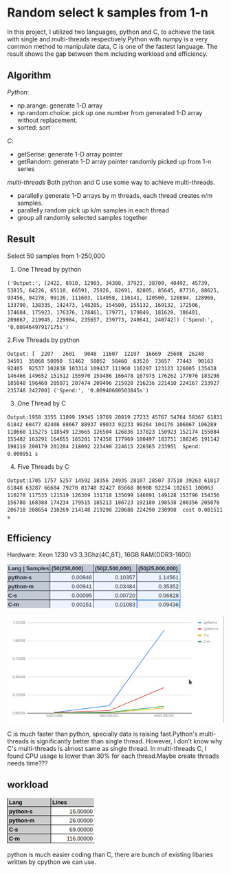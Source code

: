 # Random select k samples from 1-n
In this project, I utilized two languages, python and C, to achieve the task with single and multi-threads respectively.Python with numpy is a very common method to manipulate data, C is one of the fastest language. The result shows the gap between them including workload and efficiency.

## Algorithm
*Python*: 
- np.arange: generate 1-D array
- np.random.choice: pick up one number from generated 1-D array without replacement.
- sorted: sort

*C*:
- getSerise: generate 1-D array pointer
- getRandom: generate 1-D array pointer randomly picked up from 1-n series

*multi-threads*
Both python and C use some way to achieve multi-threads. 
- parallelly generate 1-D arrays by m threads, each thread creates n/m samples.
- parallelly random pick up k/m samples in each thread
- group all randomly selected samples together

## Result
Select 50 samples from 1-250,000 
1. One Thread by python

`('Output:', [2422, 8910, 12903, 34308, 37921, 38709, 40492, 45739, 53815, 64226, 65110, 66591, 75926, 82691, 82805, 85645, 87716, 88625, 93456, 94278, 99126, 111603, 114058, 116141, 120500, 126894, 128969, 133790, 138335, 142473, 148205, 154500, 155132, 169132, 172506, 174684, 175923, 176376, 178461, 179771, 179849, 181628, 186401, 209867, 219945, 229984, 235657, 239773, 240641, 240742])
('Spend:', '0.00946497917175s')`

2.Five Threads by python

`Output:
[  2207   2601   9048  11607  12197  16669  25608  26248  34591  35068
  50090  51462  58052  58460  63520  73657  77443  90163  92405  92537
 102838 103314 109437 111960 116297 123123 126005 135438 146466 149652
 151512 155970 159486 166478 167975 176262 177076 183298 185048 196460
 205071 207474 209496 215928 216236 221410 224167 233927 235748 242700]
('Spend:', '0.00940680503845s')`

3. One Thread by C

`Output:1958 3355 11099 19345 19769 20819 27233 45767 54764 58367 61831 61842 68477 82408 88667 88937 89033 92233 99264 104176 106067 106289 110660 115275 118549 123665 126504 126836 137823 150923 152174 155084 155482 163291 164655 165201 174358 177969 180497 183751 188245 191142 198119 200179 201204 218092 223490 224615 226565 233951 
 Spend: 0.000951 s`

 4. Five Threads by C
 
 `Output:1705 1757 5257 14592 18356 24935 28107 28507 37510 39263 61017 61848 63287 66684 79270 81748 82427 85668 86908 92234 102651 108063 110278 117535 121519 126369 131718 135699 146891 149128 153796 154356 156780 168388 174234 179515 185213 186723 192180 198538 200356 205078 206718 208654 210269 214148 219298 220688 224290 230998 
 cost 0.001511 s`
 
 ## Efficiency
 Hardware: Xeon 1230 v3 3.3Ghz(4C,8T), 16GB RAM(DDR3-1600)
 
 ![img](./imges/table.png)
 
 ![img](./imges/chart.png)
 
 C is much faster than python, specially data is raising fast.Python's multi-threads is significantly better than single thread. However, I don't know why C's multi-threads is almost same as single thread. In multi-threads C, I found CPU usage is lower than 30% for each thread.Maybe create threads needs time???
 
 ## workload
 
 ![img](./imges/eff.png)
 
 python is much easier coding than C, there are bunch of existing libaries written by cpython we can use.
